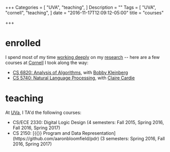 +++
Categories = [
  "UVA",
  "teaching",
]
Description = ""
Tags = [
  "UVA",
  "cornell",
  "teaching",
]
date = "2016-11-17T12:09:12-05:00"
title = "courses"

+++
# enrolled
I spend most of my time [working deeply](http://calnewport.com/books/deep-work/) on my [research](/research/) -- here are a few
courses at [Cornell](https://www.cs.cornell.edu) I took along the way:

<ul class="ul-interests fa-ul">
<li>
<i class="fa-li fa fa-university"></i>
<a href="https://www.cs.cornell.edu/courses/cs6820/2017fa/" target="_blank">CS 6820: Analysis of Algorithms</a>, with 
<a href="https://www.cs.cornell.edu/~rdk/" target="_blank">Bobby Kleinberg</a>
</li>

<li>
<i class="fa-li fa fa-university"></i>
<a href="https://www.cs.cornell.edu/courses/cs4740/2017fa/" target="_blank">CS 5740: Natural Language Processing</a>, with 
<a href="https://www.cs.cornell.edu/home/cardie/" target="_blank">Claire Cardie</a>
</li>
</ul>

# teaching
At [UVa](https://www.cs.virginia.edu), I TA'd the following courses:
<ul class="ul-interests fa-ul">
<li>
<i class="fa-li fa fa-university"></i>
CS/ECE 2330: Digital Logic
Design (4 semesters: Fall 2015, Spring 2016, Fall 2016, Spring 2017)
</li>
<li>
<i class="fa-li fa fa-university"></i>
CS 2150: [{{<fa github>}} Program and Data
Representation](https://github.com/aaronbloomfield/pdr)
(3 semesters: Spring 2016, Fall 2016, Spring 2017)
</li>
</ul>
